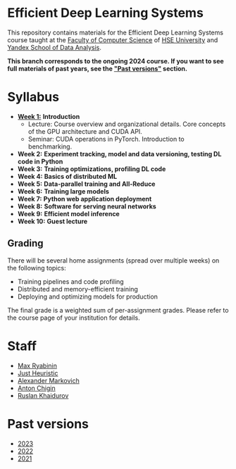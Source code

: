 # Efficient Deep Learning Systems
This repository contains materials for the Efficient Deep Learning Systems course taught at the [Faculty of Computer Science](https://cs.hse.ru/en/) of [HSE University](https://www.hse.ru/en/) and [Yandex School of Data Analysis](https://academy.yandex.com/dataschool/).

__This branch corresponds to the ongoing 2024 course. If you want to see full materials of past years, see the ["Past versions"](#past-versions) section.__

# Syllabus
- [__Week 1:__](./week01_intro) __Introduction__
  - Lecture: Course overview and organizational details. Core concepts of the GPU architecture and CUDA API.
  - Seminar: CUDA operations in PyTorch. Introduction to benchmarking.
- __Week 2:__ __Experiment tracking, model and data versioning, testing DL code in Python__
- __Week 3:__ __Training optimizations, profiling DL code__
- __Week 4:__ __Basics of distributed ML__
- __Week 5:__ __Data-parallel training and All-Reduce__
- __Week 6:__ __Training large models__
- __Week 7:__ __Python web application deployment__
- __Week 8:__ __Software for serving neural networks__
- __Week 9:__ __Efficient model inference__
- __Week 10:__ __Guest lecture__

## Grading
There will be several home assignments (spread over multiple weeks) on the following topics:
- Training pipelines and code profiling
- Distributed and memory-efficient training
- Deploying and optimizing models for production

The final grade is a weighted sum of per-assignment grades.
Please refer to the course page of your institution for details.

# Staff
- [Max Ryabinin](https://github.com/mryab)
- [Just Heuristic](https://github.com/justheuristic)
- [Alexander Markovich](https://github.com/markovka17)
- [Anton Chigin](https://github.com/achigin)
- [Ruslan Khaidurov]()

# Past versions
- [2023](https://github.com/mryab/efficient-dl-systems/tree/2023)
- [2022](https://github.com/mryab/efficient-dl-systems/tree/2022)
- [2021](https://github.com/yandexdataschool/dlatscale_draft)
